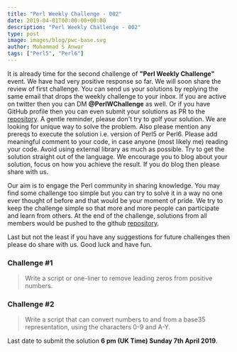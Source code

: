 ```yaml
---
title: "Perl Weekly Challenge - 002"
date: 2019-04-01T00:00:00+00:00
description: "Perl Weekly Challenge - 002"
type: post
image: images/blog/pwc-base.svg
author: Mohammad S Anwar
tags: ["Perl5", "Perl6"]
---
```

It is already time for the second challenge of **"Perl Weekly Challenge"** event. We have had very positive response so far. We will soon share the review of first challenge. You can send us your solutions by replying the same email that drops the weekly challenge to your inbox. If you are active on twitter then you can DM **@PerlWChallenge** as well. Or if you have GitHub profile then you can even submit your solutions as PR to the [repository](https://github.com/manwar/perlweeklychallenge-club). A gentle reminder, please don't try to golf your solution. We are looking for unique way to solve the problem. Also please mention any prereqs to execute the solution i.e. version of Perl5 or Perl6. Please add meaningful comment to your code, in case anyone (most likely me) reading your code. Avoid using external library as much as possible. Try to get the solution straight out of the language. We encourage you to blog about your solution, focus on how you achieve the result. If you do blog then please share with us.

Our aim is to engage the Perl community in sharing knowledge. You may find some challenge too simple but you can try to solve it in a way no one ever thought of before and that would be your moment of pride. We try to keep the challenge simple so that more and more people can participate and learn from others. At the end of the challenge, solutions from all members would be pushed to the github [repository](https://github.com/manwar/perlweeklychallenge-club).

Last but not the least if you have any suggestions for future challenges then please do share with us. Good luck and have fun.

### Challenge #1
> Write a script or one-liner to remove leading zeros from positive numbers.

### Challenge #2
> Write a script that can convert numbers to and from a base35 representation, using the characters 0-9 and A-Y.

Last date to submit the solution **6 pm (UK Time) Sunday 7th April 2019**.
